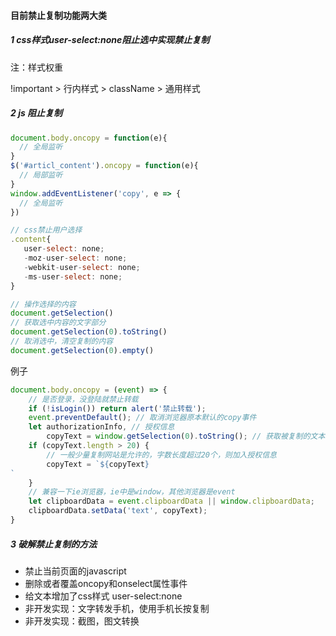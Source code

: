 #### 目前禁止复制功能两大类

##### 1 css样式user-select:none阻止选中实现禁止复制

注：样式权重

!important > 行内样式 > className > 通用样式

##### 2 js 阻止复制

```javascript
document.body.oncopy = function(e){
  // 全局监听
}
$('#articl_content').oncopy = function(e){
  // 局部监听
}
window.addEventListener('copy', e => {
  // 全局监听
})

// css禁止用户选择
.content{
   user-select: none;
   -moz-user-select: none;
   -webkit-user-select: none;
   -ms-user-select: none;
}

// 操作选择的内容
document.getSelection()
// 获取选中内容的文字部分
document.getSelection(0).toString()
// 取消选中，清空复制的内容
document.getSelection(0).empty()
```

例子

```javascript
document.body.oncopy = (event) => {
    // 是否登录，没登陆就禁止转载
    if (!isLogin()) return alert('禁止转载'); 
    event.preventDefault(); // 取消浏览器原本默认的copy事件
    let authorizationInfo, // 授权信息
        copyText = window.getSelection(0).toString(); // 获取被复制的文本内容，没有dom结构
    if (copyText.length > 20) {
        // 一般少量复制网站是允许的，字数长度超过20个，则加入授权信息
        copyText = `${copyText}
`
    }
    // 兼容一下ie浏览器，ie中是window，其他浏览器是event
    let clipboardData = event.clipboardData || window.clipboardData;
    clipboardData.setData('text', copyText);
}
```



##### 3 破解禁止复制的方法

-  禁止当前页面的javascript
- 删除或者覆盖oncopy和onselect属性事件
- 给文本增加了css样式 user-select:none
- 非开发实现：文字转发手机，使用手机长按复制
- 非开发实现：截图，图文转换

